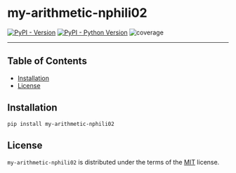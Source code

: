 # my-arithmetic-nphili02

[![PyPI - Version](https://img.shields.io/pypi/v/my-arithmetic-nphili02.svg)](https://pypi.org/project/my-arithmetic-nphili02)
[![PyPI - Python Version](https://img.shields.io/pypi/pyversions/my-arithmetic-nphili02.svg)](https://pypi.org/project/my-arithmetic-nphili02)
![coverage](https://gitlab.univ-lr.fr/nphili02/my-arithmetic-nphili02/badges/main/coverage.svg?job=coverage)

-----

## Table of Contents

- [Installation](#installation)
- [License](#license)

## Installation

```console
pip install my-arithmetic-nphili02
```

## License

`my-arithmetic-nphili02` is distributed under the terms of the [MIT](https://spdx.org/licenses/MIT.html) license.
